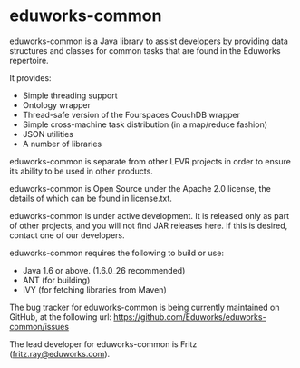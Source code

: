 eduworks-common
===============

eduworks-common is a Java library to assist developers by providing data structures and classes for common tasks that are found in the Eduworks repertoire.

It provides:

* Simple threading support
* Ontology wrapper
* Thread-safe version of the Fourspaces CouchDB wrapper
* Simple cross-machine task distribution (in a map/reduce fashion)
* JSON utilities
* A number of libraries
  
eduworks-common is separate from other LEVR projects in order to ensure its ability to be used in other products.

eduworks-common is Open Source under the Apache 2.0 license, the details of which can be found in license.txt.

eduworks-common is under active development. It is released only as part of other projects, and you will not find JAR releases here. If this is desired, contact one of our developers.

eduworks-common requires the following to build or use:
* Java 1.6 or above. (1.6.0_26 recommended)
* ANT (for building)
* IVY (for fetching libraries from Maven)
  
The bug tracker for eduworks-common is being currently maintained on GitHub, at the following url: https://github.com/Eduworks/eduworks-common/issues

The lead developer for eduworks-common is Fritz (fritz.ray@eduworks.com).
